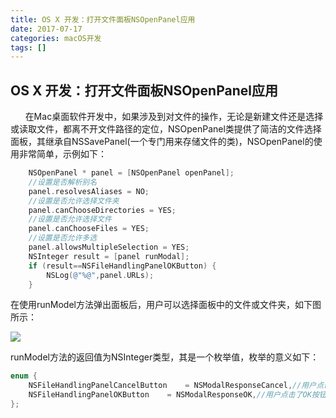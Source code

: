 ```yaml
---
title: OS X 开发：打开文件面板NSOpenPanel应用
date: 2017-07-17
categories: macOS开发
tags: []
---
```

## OS X 开发：打开文件面板NSOpenPanel应用

      在Mac桌面软件开发中，如果涉及到对文件的操作，无论是新建文件还是选择或读取文件，都离不开文件路径的定位，NSOpenPanel类提供了简洁的文件选择面板，其继承自NSSavePanel(一个专门用来存储文件的类)，NSOpenPanel的使用非常简单，示例如下：

```objectivec
    NSOpenPanel * panel = [NSOpenPanel openPanel];
    //设置是否解析别名
    panel.resolvesAliases = NO;
    //设置是否允许选择文件夹
    panel.canChooseDirectories = YES;
    //设置是否允许选择文件
    panel.canChooseFiles = YES;
    //设置是否允许多选
    panel.allowsMultipleSelection = YES;
    NSInteger result = [panel runModal];
    if (result==NSFileHandlingPanelOKButton) {
        NSLog(@"%@",panel.URLs);
    }
```

在使用runModel方法弹出面板后，用户可以选择面板中的文件或文件夹，如下图所示：

![](https://static.oschina.net/uploads/space/2017/0717/105822_HpXi_2340880.png)

runModel方法的返回值为NSInteger类型，其是一个枚举值，枚举的意义如下：

```objectivec
enum {
    NSFileHandlingPanelCancelButton    = NSModalResponseCancel,//用户点击了取消按钮
    NSFileHandlingPanelOKButton    = NSModalResponseOK,//用户点击了OK按钮
};
```
